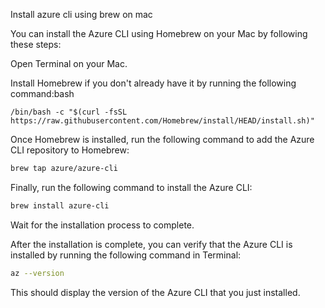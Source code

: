 Install azure cli using brew on mac

You can install the Azure CLI using Homebrew on your Mac by following these steps:

Open Terminal on your Mac.

Install Homebrew if you don't already have it by running the following command:bash

```
/bin/bash -c "$(curl -fsSL https://raw.githubusercontent.com/Homebrew/install/HEAD/install.sh)"
```

Once Homebrew is installed, run the following command to add the Azure CLI repository to Homebrew:

```bash
brew tap azure/azure-cli 
```

Finally, run the following command to install the Azure CLI:

```bash
brew install azure-cli
```

Wait for the installation process to complete.

After the installation is complete, you can verify that the Azure CLI is installed by running the following command in Terminal:

```bash
az --version
```

This should display the version of the Azure CLI that you just installed.